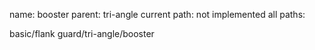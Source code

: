 name: booster
parent: tri-angle
current path: not implemented
all paths:

  basic/flank guard/tri-angle/booster
